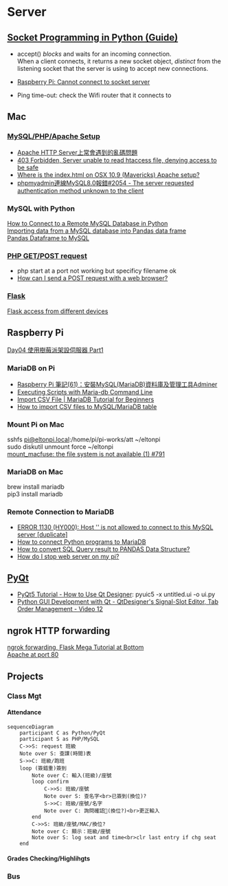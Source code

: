 # Server  

## [Socket Programming in Python (Guide)](https://realpython.com/python-sockets/)  

* accept() *blocks* and waits for an incoming connection.  
  When a client connects, it returns a new socket object, *distinct* from the listening socket that the server is using to accept new connections.

* [Raspberry Pi: Cannot connect to socket server](https://www.raspberrypi.org/forums/viewtopic.php?t=62108)  
* Ping time-out: check the Wifi router that it connects to
  
## Mac  

### [MySQL/PHP/Apache Setup](https://discussions.apple.com/docs/DOC-3083)

* [Apache HTTP Server上常會遇到的亂碼問題](https://www.itread01.com/content/1549338675.html)  
* [403 Forbidden, Server unable to read htaccess file, denying access to be safe](https://forums.cpanel.net/threads/403-forbidden-server-unable-to-read-htaccess-file-denying-access-to-be-safe.665705/)  
* [Where is the index.html on OSX 10.9 (Mavericks) Apache setup?](https://apple.stackexchange.com/questions/146235/where-is-the-index-html-on-osx-10-9-mavericks-apache-setup)  
* [phpmyadmin連線MySQL8.0報錯#2054 - The server requested authentication method unknown to the client](https://www.itread01.com/content/1546243084.html)  

### MySQL with Python

[How to Connect to a Remote MySQL Database in Python](https://www.thepythoncode.com/article/connect-to-a-remote-mysql-server-in-python)  
[Importing data from a MySQL database into Pandas data frame](https://medium.com/analytics-vidhya/importing-data-from-a-mysql-database-into-pandas-data-frame-a06e392d27d7)  
[Pandas Dataframe to MySQL](https://www.coder.work/article/3962142)  

### [PHP GET/POST request](https://zetcode.com/php/getpostrequest/)  

* php start at a port not working but specificy filename ok
* [How can I send a POST request with a web browser?](https://stackoverflow.com/questions/3307379/how-can-i-send-a-post-request-with-a-web-browser/3307401#3307401)  

### [Flask](https://topherpedersen.blog/2019/12/28/how-to-setup-a-new-flask-app-on-a-mac/)

[Flask access from different devices](https://stackoverflow.com/questions/62499969/flask-access-from-different-devices)  

## Raspberry Pi

[Day04 使用樹莓派架設伺服器 Part1](https://ithelp.ithome.com.tw/articles/10213753)

### MariaDB on Pi

* [Raspberry Pi 筆記(61)：安裝MySQL(MariaDB)資料庫及管理工具Adminer](https://atceiling.blogspot.com/2020/03/raspberry-pi-61mysqlmariadb.html)  
* [Executing Scripts with Maria-db Command Line](https://www.syspanda.com/index.php/2017/09/07/executing-scripts-maria-db-command-line/)  
* [Import CSV File | MariaDB Tutorial for Beginners](https://www.youtube.com/watch?v=3hXk9sXBgt8)  
* [How to import CSV files to MySQL/MariaDB table](https://www.simplified.guide/mysql-mariadb/import-csv)  

### Mount Pi on Mac
sshfs pi@eltonpi.local:/home/pi/pi-works/att ~/eltonpi  
sudo diskutil unmount force ~/eltonpi  
[mount_macfuse: the file system is not available (1) #791](https://github.com/osxfuse/osxfuse/issues/791)  

### MariaDB on Mac
brew install mariadb  
pip3 install mariadb  

### Remote Connection to MariaDB
<!--[How to enable Remote access to your MariaDB/MySQL database](https://webdock.io/en/docs/how-guides/database-guides/how-enable-remote-access-your-mariadbmysql-database)-->
* [ERROR 1130 (HY000): Host '' is not allowed to connect to this MySQL server [duplicate]](https://stackoverflow.com/questions/19101243/error-1130-hy000-host-is-not-allowed-to-connect-to-this-mysql-server)  
* [How to connect Python programs to MariaDB](https://mariadb.com/resources/blog/how-to-connect-python-programs-to-mariadb/)  
* [How to convert SQL Query result to PANDAS Data Structure?](https://stackoverflow.com/questions/12047193/how-to-convert-sql-query-result-to-pandas-data-structure)  
* [How do I stop web server on my pi?](chrome-extension://noogafoofpebimajpfpamcfhoaifemoa/suspended.html#ttl=How%20do%20I%20stop%20web%20server%20on%20my%20pi%3F%20-%20HELP%20-%20Raspberry%20Pi%20Forums&pos=0&uri=https://www.raspberrypi.org/forums/viewtopic.php?t=64895)  

## [PyQt](https://build-system.fman.io/pyqt5-tutorial)    

* [PyQt5 Tutorial - How to Use Qt Designer](https://youtu.be/FVpho_UiDAY?t=521): pyuic5 -x untitled.ui -o ui.py  
* [Python GUI Development with Qt - QtDesigner's Signal-Slot Editor, Tab Order Management - Video 12](https://youtu.be/u0zhLEHHZBU?t=392)  

## ngrok HTTP forwarding

[ngrok forwarding, Flask Mega Tutorial at Bottom](https://www.twilio.com/docs/usage/tutorials/how-to-set-up-your-python-and-flask-development-environment)  
[Apache at port 80](https://www.google.com/search?q=apache+which+port&oq=apache+which+port&aqs=chrome..69i57.2850j0j1&sourceid=chrome&ie=UTF-8)  

## Projects

### Class Mgt

#### Attendance

```mermaid
sequenceDiagram
    participant C as Python/PyQt
    participant S as PHP/MySQL
    C->>S: request 班級
    Note over S: 查課(時間)表
    S->>C: 班級/跑班
    loop (簽錯重)簽到
        Note over C: 輸入(班級)/座號
        loop confirm
            C->>S: 班級/座號
            Note over S: 查名字<br>已簽到(換位)?
            S->>C: 班級/座號/名字
            Note over C: 詢問確認(換位?)<br>更正輸入
        end
        C->>S: 班級/座號/MAC/換位?
        Note over C: 顯示：班級/座號
        Note over S: log seat and time<br>clr last entry if chg seat
    end
```

#### Grades Checking/Highlihgts

### Bus
